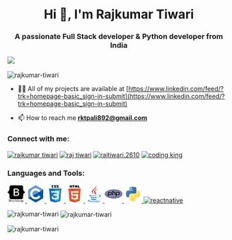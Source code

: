 <h1 align="center">Hi 👋, I'm Rajkumar Tiwari</h1>
<h3 align="center">A passionate Full Stack developer & Python developer from India</h3>

<img src="https://encrypted-tbn0.gstatic.com/images?q=tbn:ANd9GcQgDNZLUIIGPhq41z2hmdsFjTKuvEmIZWx7IZXVtlzb1QXAwOkLHobtmdomM0B88zuMeqY&usqp=CAU"  aling="right" width="400" >

<p align="left"> <img src="https://komarev.com/ghpvc/?username=rajkumar-tiwari&label=Profile%20views&color=0e75b6&style=flat" alt="rajkumar-tiwari" /> </p>

- 👨‍💻 All of my projects are available at [https://www.linkedin.com/feed/?trk=homepage-basic_sign-in-submit](https://www.linkedin.com/feed/?trk=homepage-basic_sign-in-submit)

- 📫 How to reach me **rktpali892@gmail.com**

<h3 align="left">Connect with me:</h3>
<p align="left">
<a href="https://linkedin.com/in/rajkumar tiwari" target="blank"><img align="center" src="https://raw.githubusercontent.com/rahuldkjain/github-profile-readme-generator/master/src/images/icons/Social/linked-in-alt.svg" alt="rajkumar tiwari" height="30" width="40" /></a>
<a href="https://fb.com/raj tiwari" target="blank"><img align="center" src="https://raw.githubusercontent.com/rahuldkjain/github-profile-readme-generator/master/src/images/icons/Social/facebook.svg" alt="raj tiwari" height="30" width="40" /></a>
<a href="https://instagram.com/rajtiwari.2610" target="blank"><img align="center" src="https://raw.githubusercontent.com/rahuldkjain/github-profile-readme-generator/master/src/images/icons/Social/instagram.svg" alt="rajtiwari.2610" height="30" width="40" /></a>
<a href="https://www.youtube.com/c/coding king" target="blank"><img align="center" src="https://raw.githubusercontent.com/rahuldkjain/github-profile-readme-generator/master/src/images/icons/Social/youtube.svg" alt="coding king" height="30" width="40" /></a>
</p>

<h3 align="left">Languages and Tools:</h3>
<p align="left"> <a href="https://getbootstrap.com" target="_blank" rel="noreferrer"> <img src="https://raw.githubusercontent.com/devicons/devicon/master/icons/bootstrap/bootstrap-plain-wordmark.svg" alt="bootstrap" width="40" height="40"/> </a> <a href="https://www.cprogramming.com/" target="_blank" rel="noreferrer"> <img src="https://raw.githubusercontent.com/devicons/devicon/master/icons/c/c-original.svg" alt="c" width="40" height="40"/> </a> <a href="https://www.w3schools.com/css/" target="_blank" rel="noreferrer"> <img src="https://raw.githubusercontent.com/devicons/devicon/master/icons/css3/css3-original-wordmark.svg" alt="css3" width="40" height="40"/> </a> <a href="https://www.w3.org/html/" target="_blank" rel="noreferrer"> <img src="https://raw.githubusercontent.com/devicons/devicon/master/icons/html5/html5-original-wordmark.svg" alt="html5" width="40" height="40"/> </a> <a href="https://www.java.com" target="_blank" rel="noreferrer"> <img src="https://raw.githubusercontent.com/devicons/devicon/master/icons/java/java-original.svg" alt="java" width="40" height="40"/> </a> <a href="https://www.php.net" target="_blank" rel="noreferrer"> <img src="https://raw.githubusercontent.com/devicons/devicon/master/icons/php/php-original.svg" alt="php" width="40" height="40"/> </a> <a href="https://www.python.org" target="_blank" rel="noreferrer"> <img src="https://raw.githubusercontent.com/devicons/devicon/master/icons/python/python-original.svg" alt="python" width="40" height="40"/> </a> <a href="https://reactnative.dev/" target="_blank" rel="noreferrer"> <img src="https://reactnative.dev/img/header_logo.svg" alt="reactnative" width="40" height="40"/> </a> </p>

<p><img align="left" src="https://github-readme-stats.vercel.app/api/top-langs?username=rajkumar-tiwari&show_icons=true&locale=en&layout=compact" alt="rajkumar-tiwari" /></p>

<p>&nbsp;<img align="center" src="https://github-readme-stats.vercel.app/api?username=rajkumar-tiwari&show_icons=true&locale=en" alt="rajkumar-tiwari" /></p>

<p><img align="center" src="https://github-readme-streak-stats.herokuapp.com/?user=rajkumar-tiwari&" alt="rajkumar-tiwari" /></p>
